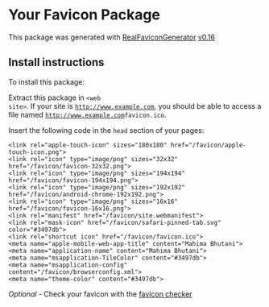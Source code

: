 # Your Favicon Package

This package was generated with [RealFaviconGenerator](https://realfavicongenerator.net/) [v0.16](https://realfavicongenerator.net/change_log#v0.16)

## Install instructions

To install this package:

Extract this package in <code>&lt;web site&gt;<?php echo /favicon/ ?></code>. If your site is <code>http://www.example.com</code>, you should be able to access a file named <code>http://www.example.com<?php echo /favicon/ ?>favicon.ico</code>.

Insert the following code in the `head` section of your pages:

    <link rel="apple-touch-icon" sizes="180x180" href="/favicon/apple-touch-icon.png">
    <link rel="icon" type="image/png" sizes="32x32" href="/favicon/favicon-32x32.png">
    <link rel="icon" type="image/png" sizes="194x194" href="/favicon/favicon-194x194.png">
    <link rel="icon" type="image/png" sizes="192x192" href="/favicon/android-chrome-192x192.png">
    <link rel="icon" type="image/png" sizes="16x16" href="/favicon/favicon-16x16.png">
    <link rel="manifest" href="/favicon/site.webmanifest">
    <link rel="mask-icon" href="/favicon/safari-pinned-tab.svg" color="#3497db">
    <link rel="shortcut icon" href="/favicon/favicon.ico">
    <meta name="apple-mobile-web-app-title" content="Mahima Bhutani">
    <meta name="application-name" content="Mahima Bhutani">
    <meta name="msapplication-TileColor" content="#3497db">
    <meta name="msapplication-config" content="/favicon/browserconfig.xml">
    <meta name="theme-color" content="#3497db">

*Optional* - Check your favicon with the [favicon checker](https://realfavicongenerator.net/favicon_checker)